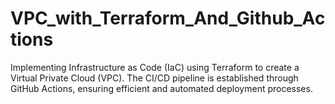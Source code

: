 # VPC_with_Terraform_And_Github_Actions
Implementing Infrastructure as Code (IaC) using Terraform to create a Virtual Private Cloud (VPC). The CI/CD pipeline is established through GitHub Actions, ensuring efficient and automated deployment processes.
